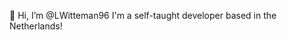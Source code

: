 👋 Hi, I’m @LWitteman96
I'm a self-taught developer based in the Netherlands!

<!---
LWitteman96/LWitteman96 is a ✨ special ✨ repository because its `README.md` (this file) appears on your GitHub profile.
You can click the Preview link to take a look at your changes.
--->
